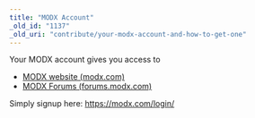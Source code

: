 ```yaml
---
title: "MODX Account"
_old_id: "1137"
_old_uri: "contribute/your-modx-account-and-how-to-get-one"
---
```


Your MODX account gives you access to

- [MODX website (modx.com)](https://modx.com/)
- [MODX Forums (forums.modx.com)](http://forums.modx.com)

Simply signup here: <https://modx.com/login/>
